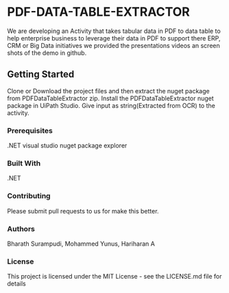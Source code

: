 # PDF-DATA-TABLE-EXTRACTOR
We are developing an Activity that takes tabular data in PDF to data table to help enterprise business to leverage their data in PDF to support there ERP, CRM or Big Data initiatives
we provided the presentations videos an screen shots of the demo in github.

## Getting Started
Clone or Download the project files and then extract the nuget package from PDFDataTableExtractor zip.
Install the PDFDataTableExtractor nuget package in UiPath Studio.
Give input as string(Extracted from OCR) to the activity.

### Prerequisites
.NET
visual studio
nuget package explorer

### Built With
.NET 

### Contributing
Please submit pull requests to us for make this better.

### Authors
Bharath Surampudi,
Mohammed Yunus,
Hariharan A

### License
This project is licensed under the MIT License - see the LICENSE.md file for details

